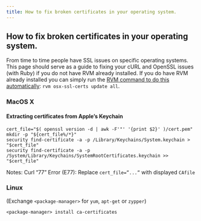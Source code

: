 ```yaml
---
title: How to fix broken certificates in your operating system.
---
```


## How to fix broken certificates in your operating system.

From time to time people have SSL issues on specific operating systems.  This page
should serve as a guide to fixing your cURL and OpenSSL issues (with Ruby) if you
do not have RVM already installed.  If you do have RVM already installed you can
simply run the [RVM command to do this automatically](https://github.com/wayneeseguin/rvm/blob/master/help/osx-ssl-certs.md): `rvm osx-ssl-certs update all`.

### MacOS X

#### Extracting certificates from Apple’s Keychain

    cert_file="$( openssl version -d | awk -F'"' '{print $2}' )/cert.pem"
    mkdir -p "${cert_file%/*}"
    security find-certificate -a -p /Library/Keychains/System.keychain > "$cert_file"
    security find-certificate -a -p /System/Library/Keychains/SystemRootCertificates.keychain >> "$cert_file"


Notes:
Curl “77” Error (E77): Replace `cert_file=”...”` with displayed `CAfile`

### Linux

(Exchange `<package-manager>` for `yum`, `apt-get` or `zypper`)

    <package-manager> install ca-certificates
